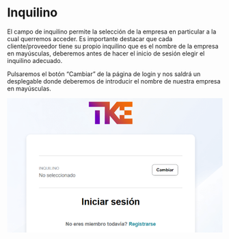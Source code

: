 # Inquilino

El campo de inquilino permite la selección de la empresa en particular a la cual querremos acceder. Es importante destacar que cada cliente/proveedor tiene su propio inquilino que es el nombre de la empresa en mayúsculas, deberemos antes de hacer el inicio de sesión elegir el inquilino adecuado. 

Pulsaremos el botón “Cambiar” de la página de login y nos saldrá un desplegable donde deberemos de introducir el nombre de nuestra empresa en mayúsculas. 

![Captura_de_pantalla_2025-01-14_152158](images/login_TKE.png)